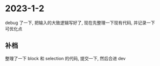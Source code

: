 # 2023-1-2

debug 了一下, 把输入的大致逻辑写好了, 现在先整理一下现有代码, 并记录一下可优化点

## 补档

整理了一下 block 和 selection 的代码, 提交一下, 然后合进 dev
